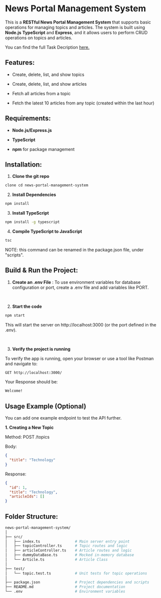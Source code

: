 
News Portal Management System
=============================

This is a **RESTful News Portal Management System** that supports basic operations for managing topics and articles. 
The system is built using **Node.js** **TypeScript** and **Express**, and it allows users to perform CRUD operations on topics and articles.

You can find the full Task Decription [here.](task.md)



## Features:

*   Create, delete, list, and show topics
    
*   Create, delete, list, and show articles
    
*   Fetch all articles from a topic
    
*   Fetch the latest 10 articles from any topic (created within the last hour)
    

## Requirements:

*   **Node.js/Express.js** 

*   **TypeScript** 
  
*   **npm**  for package management
    

## Installation:

1. **Clone the git repo**
```bash
clone cd news-portal-management-system
```
    
2. **Install Dependencies**

```bash
npm install
```
3. **Install TypeScript**

```bash
npm install -g typescript

```

4. **Compile TypeScript to JavaScript**
```bash
tsc
```
NOTE: this command can be renamed in the package.json file, under "scripts".

    

## Build & Run the Project:

1.  **Create an .env File** : To use environment variables for database configuration or port, create a .env file and add variables like PORT.

&nbsp;
    
2.   **Start the code** 
``` bash 
npm start
```
This will start the server on http://localhost:3000 (or the port defined in the .env).

&nbsp;

3. **Verify the project is running**

To verify the app is running, open your browser or use a tool like Postman and navigate to:
``` bash 
GET http://localhost:3000/
```
Your Response should be: 
``` bash 
Welcome!
```

## Usage Example (Optional)

You can add one example endpoint to test the API further.

**1. Creating a New Topic**

Method: POST /topics

Body:
```json
{
  "title": "Technology"
}
```

Response:
```json
{
  "id": 1,
  "title": "Technology",
  "articleIds": []
}
```

## Folder Structure:
```bash
news-portal-management-system/
│
├── src/
│   ├── index.ts                # Main server entry point
│   ├── topicController.ts      # Topic routes and logic
│   ├── articleController.ts    # Article routes and logic
│   ├── dummyDataBase.ts        # Mocked in-memory database
│   └── Article.ts              # Article Class
│
├── test/
│   └── topic.test.ts           # Unit tests for topic operations
│
├── package.json                # Project dependencies and scripts
├── README.md                   # Project documentation
└── .env                        # Environment variables
```

